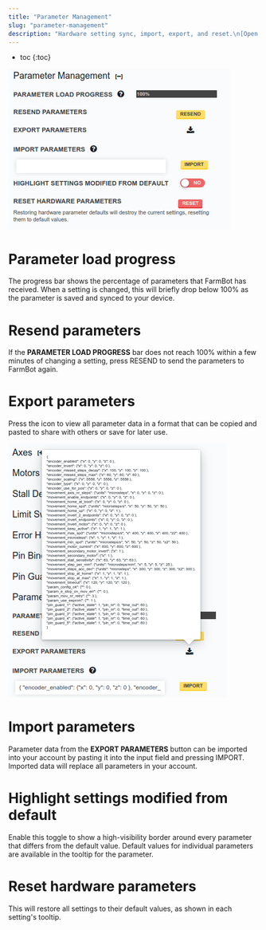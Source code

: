 ```yaml
---
title: "Parameter Management"
slug: "parameter-management"
description: "Hardware setting sync, import, export, and reset.\n[Open these settings in the app](https://my.farm.bot/app/designer/settings?highlight=parameter_management)"
---
```


* toc
{:toc}

![parameter management](_images/parameter_management.png)

# Parameter load progress

The progress bar shows the percentage of parameters that FarmBot has received.
When a setting is changed, this will briefly drop below 100% as the parameter
is saved and synced to your device.

# Resend parameters

If the __PARAMETER LOAD PROGRESS__ bar does not reach 100% within a few
minutes of changing a setting, press <span class="fb-button fb-yellow">RESEND</span>
to send the parameters to FarmBot again.

# Export parameters

Press the <i class='fa fa-download'></i> icon to view all parameter data
in a format that can be copied and pasted to share with others or save for later use.

![export parameters](_images/export_parameters.png)

# Import parameters

Parameter data from the __EXPORT PARAMETERS__ button can be imported into your account
by pasting it into the input field and pressing <span class="fb-button fb-yellow">IMPORT</span>.
Imported data will replace all parameters in your account.

# Highlight settings modified from default

Enable this toggle to show a high-visibility border around every parameter
that differs from the default value. Default values for individual parameters
are available in the <i class='fa fa-question-circle'></i> tooltip for the parameter.

# Reset hardware parameters
This will restore all settings to their default values, as shown in each setting's tooltip.
